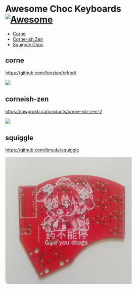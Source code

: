 # Awesome Choc Keyboards [![Awesome](https://awesome.re/badge.svg)](https://awesome.re)

- [Corne](#corne)
- [Corne-ish Zen](#corneish-zen)
- [Squiggle Choc](#squiggle)

## corne
https://github.com/foostan/crkbd/

<img src="https://user-images.githubusercontent.com/736191/52534914-00e19a80-2d8b-11e9-8005-7e0b157e09e4.png" width="400px"/>

## corneish-zen
https://lowprokb.ca/products/corne-ish-zen-2

<img src="https://cdn.shopify.com/s/files/1/0523/0847/6068/products/3x5_BOW_on_Red_captioned_grande.jpg?v=1614547660" width="400px"/>

## squiggle

https://github.com/ibnuda/squiggle

<img src="https://raw.githubusercontent.com/ibnuda/Squiggle/master/screenshots/squiggle-choc.jpg" width="400px"/>
